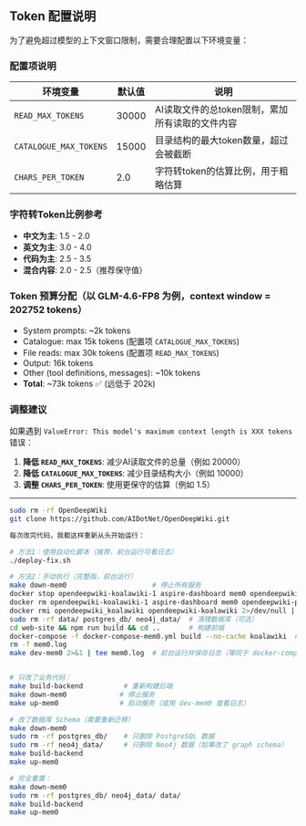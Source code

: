 ## Token 配置说明

为了避免超过模型的上下文窗口限制，需要合理配置以下环境变量：

### 配置项说明

| 环境变量 | 默认值 | 说明 |
|---------|--------|------|
| `READ_MAX_TOKENS` | 30000 | AI读取文件的总token限制，累加所有读取的文件内容 |
| `CATALOGUE_MAX_TOKENS` | 15000 | 目录结构的最大token数量，超过会被截断 |
| `CHARS_PER_TOKEN` | 2.0 | 字符转token的估算比例，用于粗略估算 |

### 字符转Token比例参考

- **中文为主**: 1.5 - 2.0
- **英文为主**: 3.0 - 4.0
- **代码为主**: 2.5 - 3.5
- **混合内容**: 2.0 - 2.5（推荐保守值）

### Token 预算分配（以 GLM-4.6-FP8 为例，context window = 202752 tokens）

- System prompts: ~2k tokens
- Catalogue: max 15k tokens (配置项 `CATALOGUE_MAX_TOKENS`)
- File reads: max 30k tokens (配置项 `READ_MAX_TOKENS`)
- Output: 16k tokens
- Other (tool definitions, messages): ~10k tokens
- **Total**: ~73k tokens ✅ (远低于 202k)

### 调整建议

如果遇到 `ValueError: This model's maximum context length is XXX tokens` 错误：

1. **降低 `READ_MAX_TOKENS`**: 减少AI读取文件的总量（例如 20000）
2. **降低 `CATALOGUE_MAX_TOKENS`**: 减少目录结构大小（例如 10000）
3. **调整 `CHARS_PER_TOKEN`**: 使用更保守的估算（例如 1.5）

---

```bash
sudo rm -rf OpenDeepWiki
git clone https://github.com/AIDotNet/OpenDeepWiki.git

每次改完代码，我都这样重新从头开始运行：

# 方法1：使用自动化脚本（推荐，前台运行可看日志）
./deploy-fix.sh

# 方法2：手动执行（完整版，前台运行）
make down-mem0                     # 停止所有服务
docker stop opendeepwiki-koalawiki-1 aspire-dashboard mem0 opendeepwiki-postgres-1 neo4j 2>/dev/null || true
docker rm opendeepwiki-koalawiki-1 aspire-dashboard mem0 opendeepwiki-postgres-1 neo4j 2>/dev/null || true
docker rmi opendeepwiki_koalawiki opendeepwiki-koalawiki 2>/dev/null || true  # 删除旧的 koalawiki 镜像（关键！）
sudo rm -rf data/ postgres_db/ neo4j_data/  # 清理数据库（可选）
cd web-site && npm run build && cd ..       # 构建前端
docker-compose -f docker-compose-mem0.yml build --no-cache koalawiki  # 强制重新构建
rm -f mem0.log
make dev-mem0 2>&1 | tee mem0.log  # 前台运行并保存日志（等同于 docker-compose up）


# 只改了业务代码：
make build-backend          # 重新构建后端
make down-mem0             # 停止服务
make up-mem0               # 启动服务（或用 dev-mem0 查看日志）

# 改了数据库 Schema（需要重新迁移）
make down-mem0
sudo rm -rf postgres_db/    # 只删除 PostgreSQL 数据
sudo rm -rf neo4j_data/     # 只删除 Neo4j 数据（如果改了 graph schema）
make build-backend
make up-mem0

# 完全重置：
make down-mem0
sudo rm -rf postgres_db/ neo4j_data/ data/
make build-backend
make up-mem0
```